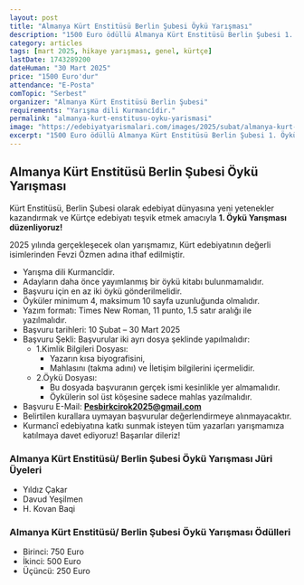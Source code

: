 ```yaml
---
layout: post
title: "Almanya Kürt Enstitüsü Berlin Şubesi Öykü Yarışması"
description: "1500 Euro ödüllü Almanya Kürt Enstitüsü Berlin Şubesi 1. Öykü Yarışması düzenleniyor."
category: articles
tags: [mart 2025, hikaye yarışması, genel, kürtçe]
lastDate: 1743289200
dateHuman: "30 Mart 2025"
price: "1500 Euro'dur"
attendance: "E-Posta"
comTopic: "Serbest"
organizer: "Almanya Kürt Enstitüsü Berlin Şubesi"
requirements: "Yarışma dili Kurmancîdir."
permalink: "almanya-kurt-enstitusu-oyku-yarismasi"
image: "https://edebiyatyarismalari.com/images/2025/subat/almanya-kurt-enstitusu-oyku-yarismasi.jpg"
excerpt: "1500 Euro ödüllü Almanya Kürt Enstitüsü Berlin Şubesi 1. Öykü Yarışması düzenleniyor."
---
```


## Almanya Kürt Enstitüsü Berlin Şubesi Öykü Yarışması

Kürt Enstitüsü, Berlin Şubesi olarak edebiyat dünyasına yeni yetenekler kazandırmak ve Kürtçe edebiyatı teşvik etmek amacıyla **1. Öykü Yarışması düzenliyoruz!**  

2025 yılında gerçekleşecek olan yarışmamız, Kürt edebiyatının değerli isimlerinden Fevzi Özmen adına ithaf edilmiştir.  

- Yarışma dili Kurmancîdir.
- Adayların daha önce yayımlanmış bir öykü kitabı bulunmamalıdır.
- Başvuru için en az iki öykü gönderilmelidir.
- Öyküler minimum 4, maksimum 10 sayfa uzunluğunda olmalıdır.
- Yazım formatı: Times New Roman, 11 punto, 1.5 satır aralığı ile yazılmalıdır.
- Başvuru tarihleri: 10 Şubat – 30 Mart 2025   
- Başvuru Şekli: Başvurular iki ayrı dosya şeklinde yapılmalıdır:  
    - 1.Kimlik Bilgileri Dosyası:
        - Yazarın kısa biyografisini,
        - Mahlasını (takma adını) ve İletişim bilgilerini içermelidir. 
    - 2.Öykü Dosyası:
        - Bu dosyada başvuranın gerçek ismi kesinlikle yer almamalıdır.
        - Öykülerin sol üst köşesine sadece mahlas yazılmalıdır.      
- Başvuru E-Mail: **Pesbirkcirok2025@gmail.com**
- Belirtilen kurallara uymayan başvurular değerlendirmeye alınmayacaktır.
- Kurmancî edebiyatına katkı sunmak isteyen tüm yazarları yarışmamıza katılmaya davet ediyoruz!  Başarılar dileriz!

### Almanya Kürt Enstitüsü/ Berlin Şubesi Öykü Yarışması Jüri Üyeleri

- Yıldız Çakar
- Davud Yeşilmen
- H. Kovan Baqi

### Almanya Kürt Enstitüsü/ Berlin Şubesi Öykü Yarışması Ödülleri

- Birinci: 750 Euro  
- İkinci: 500 Euro  
- Üçüncü: 250 Euro